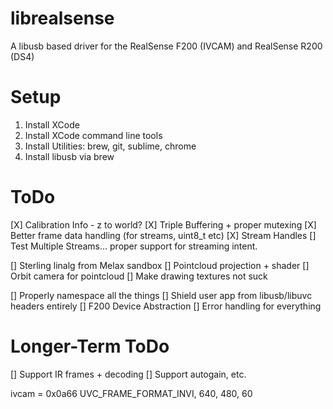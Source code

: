 # librealsense

A libusb based driver for the RealSense F200 (IVCAM) and RealSense R200 (DS4)

# Setup

1. Install XCode
2. Install XCode command line tools
3. Install Utilities: brew, git, sublime, chrome
4. Install libusb via brew

# ToDo
[X] Calibration Info - z to world?
[X] Triple Buffering + proper mutexing
[X] Better frame data handling (for streams, uint8_t etc)
[X] Stream Handles
[] Test Multiple Streams... proper support for streaming intent.

[] Sterling linalg from Melax sandbox
[] Pointcloud projection + shader
[] Orbit camera for pointcloud
[] Make drawing textures not suck

[] Properly namespace all the things
[] Shield user app from libusb/libuvc headers entirely
[] F200 Device Abstraction
[] Error handling for everything

# Longer-Term ToDo
[] Support IR frames + decoding
[] Support autogain, etc.

ivcam = 0x0a66
UVC_FRAME_FORMAT_INVI, 640, 480, 60
